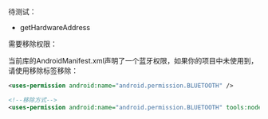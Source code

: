 待测试：
- getHardwareAddress


需要移除权限：

当前库的AndroidManifest.xml声明了一个蓝牙权限，如果你的项目中未使用到，请使用移除标签移除：
```xml
<uses-permission android:name="android.permission.BLUETOOTH" />

<!--移除方式-->
<uses-permission android:name="android.permission.BLUETOOTH" tools:node="remove" />
```